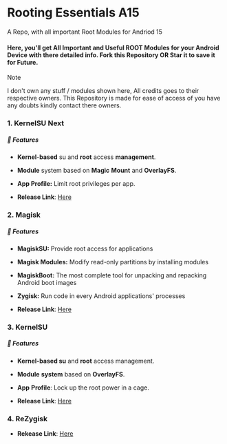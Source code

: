 

# Rooting Essentials A15
A Repo, with all important Root Modules for Andriod 15

#### Here, you'll get All Important and Useful ROOT Modules for your Android Device with there detailed info. Fork this Repository OR Star it to save it for Future.

> [!NOTE]
> I don't own any stuff / modules shown here, All credits goes to their respective owners. This Repository is made for ease of access of you have any doubts kindly contact there owners.


### 1. KernelSU Next
##### 🚀 Features
- **Kernel**-**based** su and **root** access **management**.

- **Module** system based on **Magic** **Mount** and **OverlayFS**.

- **App Profile:** Limit root privileges per app.

- **Release Link**: [Here](https://github.com/real-ekansh/Rooting-Essentials-A15/releases/tag/v1.0.9)

### 2. Magisk
##### 🚀 Features
- **MagiskSU:** Provide root access for applications

- **Magisk Modules:** Modify read-only partitions by installing modules

- **MagiskBoot:** The most complete tool for unpacking and repacking Android boot images

- **Zygisk:** Run code in every Android applications' processes

- **Release Link**: [Here](https://github.com/real-ekansh/Rooting-Essentials-A15/releases/tag/v29)


### 3. KernelSU
##### 🚀 Features
- **Kernel-based su** and **root** access management.

- **Module** **system** based on **OverlayFS**.

- **App** **Profile**: Lock up the root power in a cage.

- **Release Link**: [Here](https://github.com/tiann/KernelSU/releases/tag/v1.0.5)


### 4. ReZygisk
- **Rekease Link**: [Here](https://github.com/real-ekansh/Rooting-Essentials-A15/releases/tag/v1.0.0-rc.3)
